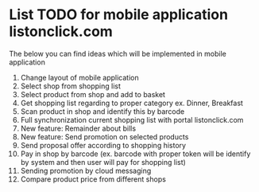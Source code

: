 # List TODO for mobile application listonclick.com

The below you can find ideas which will be implemented in mobile application

1. Change layout of mobile application
2. Select shop from shopping list
3. Select product from shop and add to basket
4. Get shopping list regarding to proper category ex. Dinner, Breakfast
5. Scan product in shop and identify this by barcode
6. Full synchronization current shopping list with portal listonclick.com
7. New feature: Remainder about bills
8. New feature: Send promotion on selected products
9. Send proposal offer according to shopping history
10. Pay in shop by barcode (ex. barcode with proper token will be identify by system and then user will pay for shopping list)
11. Sending promotion by cloud messaging
12. Compare product price from different shops